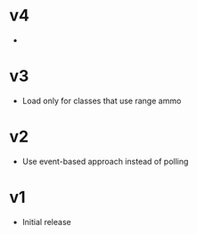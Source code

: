 # v4
- <TODO>

# v3
- Load only for classes that use range ammo

# v2
- Use event-based approach instead of polling

# v1
- Initial release
